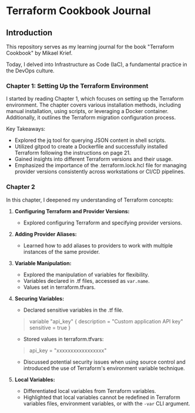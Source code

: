 
# Terraform Cookbook Journal

## Introduction
This repository serves as my learning journal for the book "Terraform Cookbook" by Mikael Krief.

Today, I delved into Infrastructure as Code (IaC), a fundamental practice in the DevOps culture.

### Chapter 1: Setting Up the Terraform Environment
I started by reading Chapter 1, which focuses on setting up the Terraform environment. The chapter covers various installation methods, including manual installation, using scripts, or leveraging a Docker container. Additionally, it outlines the Terraform migration configuration process.

Key Takeaways:
- Explored the jq tool for querying JSON content in shell scripts.
- Utilized gitpod to create a Dockerfile and successfully installed Terraform following the instructions on page 21.
- Gained insights into different Terraform versions and their usage.
- Emphasized the importance of the .terraform.lock.hcl file for managing provider versions consistently across workstations or CI/CD pipelines.

### Chapter 2
In this chapter, I deepened my understanding of Terraform concepts:

1. **Configuring Terraform and Provider Versions:**
   - Explored configuring Terraform and specifying provider versions.

2. **Adding Provider Aliases:**
   - Learned how to add aliases to providers to work with multiple instances of the same provider.

3. **Variable Manipulation:**
   - Explored the manipulation of variables for flexibility.
   - Variables declared in .tf files, accessed as `var.name`.
   - Values set in terraform.tfvars.

4. **Securing Variables:**
   - Declared sensitive variables in the .tf file.
    >variable "api_key" {
     description = "Custom application API key"
     sensitive   = true
   }
  
   - Stored values in terraform.tfvars:
   > api_key = "xxxxxxxxxxxxxxxxx"
   - Discussed potential security issues when using source control and introduced the use of Terraform's environment variable technique.

5. **Local Variables:**
   - Differentiated local variables from Terraform variables.
   - Highlighted that local variables cannot be redefined in Terraform variables files, environment variables, or with the `-var` CLI argument.
